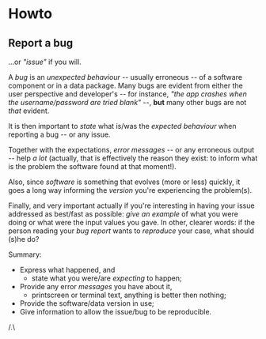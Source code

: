# Howto

## Report a bug
...or _"issue"_ if you will.

A _bug_ is an _unexpected behaviour_ -- usually erroneous -- of a software component or in a data package.
Many bugs are evident from either the user perspective and developer's -- for instance, _"the app crashes when the username/password are tried blank"_ --, **but** many other bugs are not _that_ evident.

It is then important to _state_ what is/was the _expected behaviour_ when reporting a bug -- or any issue.

Together with the expectations, _error messages_ -- or any erroneous output -- help _a lot_ (actually, that is effectively the reason they exist: to inform what is the problem the software found at that moment!).

Also, since _software_ is something that evolves (more or less) quickly, it goes a long way informing the _version_ you're experiencing the problem(s).

Finally, and very important actually if you're interesting in having your issue addressed as best/fast as possible: _give an example_ of what you were doing or what were the input values you gave. In other, clearer words: if the person reading your _bug report_ wants to _reproduce_ your case, what should (s)he do? 

Summary:
* Express what happened, and 
  * state what you were/are _expecting_ to happen;
* Provide any error _messages_ you have about it,
  * printscreen or terminal text, anything is better then nothing;
* Provide the software/data version in use;
* Give information to allow the issue/bug to be reproducible.

/.\
